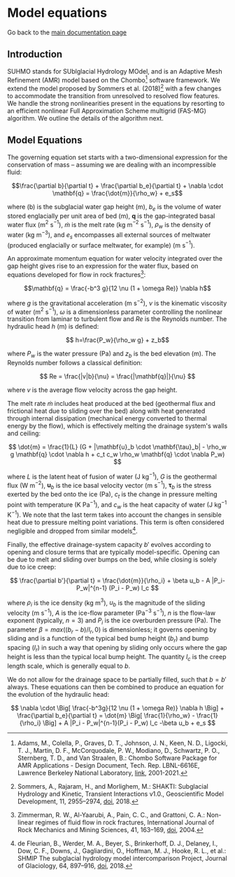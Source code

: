 <head>
<link rel="stylesheet" href="https://cdn.jsdelivr.net/npm/katex@0.10.2/dist/katex.min.css" integrity="sha384-yFRtMMDnQtDRO8rLpMIKrtPCD5jdktao2TV19YiZYWMDkUR5GQZR/NOVTdquEx1j" crossorigin="anonymous">
<script defer src="https://cdn.jsdelivr.net/npm/katex@0.10.2/dist/katex.min.js" integrity="sha384-9Nhn55MVVN0/4OFx7EE5kpFBPsEMZxKTCnA+4fqDmg12eCTqGi6+BB2LjY8brQxJ" crossorigin="anonymous"></script>
<script defer src="https://cdn.jsdelivr.net/npm/katex@0.10.2/dist/contrib/auto-render.min.js" integrity="sha384-kWPLUVMOks5AQFrykwIup5lo0m3iMkkHrD0uJ4H5cjeGihAutqP0yW0J6dpFiVkI" crossorigin="anonymous" onload="renderMathInElement(document.body);"></script>
<style>
.katex-display > .katex {
  display: inline-block;
  white-space: nowrap;
  max-width: 100%;
  overflow-x: scroll;
  text-align: initial;
}
.katex {
  font: normal 1.21em KaTeX_Main, Times New Roman, serif;
  line-height: 1.2;
  white-space: normal;
  text-indent: 0;
}
</style>
</head>


# Model equations

Go back to the [main documentation page](https://ennadelfen.github.io/SUHMO/index)

## Introduction 
SUHMO stands for SUblglacial Hydrology MOdel, and is an Adaptive Mesh Refinement (AMR) model based on the Chombo[^1] software framework. We extend the model proposed by Sommers et al. (2018)[^2] with a few changes to accommodate the transition from unresolved to resolved flow features. We handle the strong nonlinearities present in the equations by resorting to an efficient nonlinear Full Approximation Scheme multigrid (FAS-MG) algorithm. We outline the details of the algorithm next.

## Model Equations
The governing equation set starts with a two-dimensional expression for the conservation of mass – assuming we are dealing with an incompressible fluid:

$$\frac{\partial b}{\partial t} + \frac{\partial b_e}{\partial t} + \nabla \cdot \mathbf{q} = \frac{\dot{m}}{\rho_w} + e_s$$

where \(b\) is the subglacial water gap height (m), $b_e$ is the volume of water stored englacially per unit area of bed (m), $\mathbf{q}$ is the gap-integrated basal water flux (m$^2$ s$^{-1}$), $\dot{m}$ is the melt rate (kg m$^{-2}$ s$^{-1}$), $\rho_w$ is the density of water (kg m$^{-3}$), and $e_s$ encompasses all external sources of meltwater (produced englacially or surface meltwater, for example) (m s$^{-1}$).

An approximate momentum equation for water velocity integrated over the gap height gives rise to an expression for the water flux, based on equations developed for flow in rock fractures[^3]:

$$\mathbf{q} = \frac{-b^3 g}{12 \nu (1 + \omega Re)} \nabla h$$

where $g$ is the gravitational acceleration (m s$^{-2}$), $\nu$ is the kinematic viscosity of water (m$^{2}$ s$^{-1}$), $\omega$ is a dimensionless parameter controlling the nonlinear transition from laminar to turbulent flow and $Re$ is the Reynolds number. The hydraulic head $h$ (m) is defined:

$$ h=\frac{P_w}{\rho_w g} + z_b$$

where $P_w$ is the water pressure (Pa) and $z_b$ is the bed elevation (m). The Reynolds number follows a classical definition:

$$ Re = \frac{|v|b}{\nu} = \frac{|\mathbf{q}|}{\nu} $$

where $v$ is the average flow velocity across the gap height. 

The melt rate $\dot{m}$ includes heat produced at the bed (geothermal flux and frictional heat due to sliding over the bed) along with heat generated through internal dissipation (mechanical energy converted to thermal energy by the flow), which is effectively melting the drainage system's walls and ceiling: 

$$ \dot{m} = \frac{1}{L} (G + |\mathbf{u}_b \cdot \mathbf{\tau}_b|
    - \rho_w g \mathbf{q} \cdot \nabla h
    + c_t c_w \rho_w \mathbf{q} \cdot \nabla P_w) $$
    
where $L$ is the latent heat of fusion of water (J kg$^{-1}$), $G$ is the geothermal flux (W m$^{-2}$), $\mathbf{u}_b$ is the ice basal velocity vector (m s$^{-1}$), $\mathbf{\tau}_b$ is the stress exerted by the bed onto the ice (Pa), $c_t$ is the change in pressure melting point with temperature (K Pa$^{-1}$), and $c_w$ is the heat capacity of water (J kg$^{-1}$ K$^{-1}$). We note that the last term takes into account the changes in sensible heat due to pressure melting point variations. This term is often considered negligible and dropped from similar models[^4].

Finally, the effective drainage-system capacity $b'$ evolves according to opening and closure terms that are typically model-specific. Opening can be due to melt and sliding over bumps on the bed, while closing is solely due to ice creep:

$$  \frac{\partial b'}{\partial t} = \frac{\dot{m}}{\rho_i} + \beta u_b - A |P_i-P_w|^{n-1} (P_i - P_w) l_c $$

where $\rho_i$ is the ice density (kg m$^3$), $u_b$ is the magnitude of the sliding velocity (m s$^{-1}$), $A$ is the ice-flow parameter (Pa$^{-3}$ s$^{-1}$), $n$ is the flow-law exponent (typically, $n=3$) and $P_i$ is the ice overburden pressure (Pa).
The parameter $\beta= max((b_r -b)/{l_r}, 0)$ is dimensionless; it governs opening by sliding and is a function of the typical bed bump height ($b_r$) and bump spacing ($l_r$) in such a way that opening by sliding only occurs where the gap height is less than the typical local bump height.
The quantity $l_c$ is the creep length scale, which is generally equal to $b$.

We do not allow for the drainage space to be partially filled, such that $b=b'$ always. These equations can then be combined to produce an equation for the evolution of the hydraulic head: 

$$ \nabla \cdot \Big[ \frac{-b^3g}{12 \nu (1 + \omega Re)} \nabla h \Big] + \frac{\partial b_e}{\partial t} = \dot{m} \Big[ \frac{1}{\rho_w} - \frac{1}{\rho_i} \Big] + A |P_i - P_w|^{n-1}(P_i - P_w) l_c -\beta u_b + e_s $$




[^1]:Adams, M., Colella, P., Graves, D. T., Johnson, J. N., Keen, N. D., Ligocki, T. J., Martin, D. F., McCorquodale, P. W., Modiano, D., Schwartz, P. O., Sternberg, T. D., and Van Straalen, B.: Chombo Software Package for AMR Applications - Design Document, Tech. Rep. LBNL-6616E, Lawrence Berkeley National Laboratory, [link](https://commons.lbl.gov/display/chombo/Chombo+-+Software+for+Adaptive+Solutions+of+Partial+Differential+Equations), 2001-2021.
[^2]:Sommers, A., Rajaram, H., and Morlighem, M.: SHAKTI: Subglacial Hydrology and Kinetic, Transient Interactions v1.0., Geoscientific Model Development, 11, 2955–2974, [doi](https://doi.org/10.5194/gmd-11-2955-2018), 2018.
[^3]:Zimmerman, R. W., Al-Yaarubi, A., Pain, C. C., and Grattoni, C. A.: Non-linear regimes of fluid flow in rock fractures, International Journal of Rock Mechanics and Mining Sciences, 41, 163–169, [doi](https://doi.org/10.1016/j.ijrmms.2003.12.045), 2004.
[^4]:de Fleurian, B., Werder, M. A., Beyer, S., Brinkerhoff, D. J., Delaney, I., Dow, C. F., Downs, J., Gagliardini, O., Hoffman, M. J., Hooke, R. L., et al.: SHMIP The subglacial hydrology model intercomparison Project, Journal of Glaciology, 64, 897–916, [doi](https://doi.org/10.1017/jog.2018.78), 2018.

